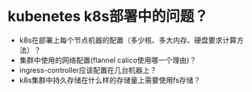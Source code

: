 # kubenetes k8s部署中的问题？
- k8s在部署上每个节点机器的配置（多少核、多大内存、硬盘要求计算方法）？
- 集群中使用的网络配置(flannel calico使用哪一个理由)？
- ingress-controller应该配置在几台机器上？
- k8s集群中持久存储在什么样的存储量上需要使用fs存储？
